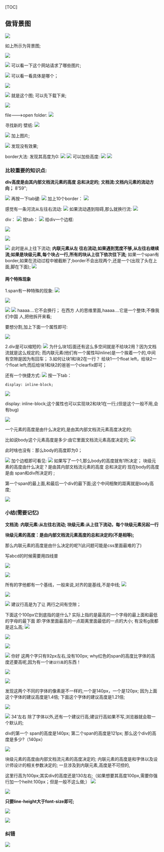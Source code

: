 [TOC]


## 做背景图

![]((11)css布局与定位_files/ab0c45d7-328d-471c-9dc1-6e9c69b9ac41.jpg)

如上所示为背景图;

![]((11)css布局与定位_files/8fc3748c-67d6-4a58-a687-df2206a76d95.jpg)

![]((11)css布局与定位_files/01c74515-492c-46d9-959d-e86b74233b02.jpg)
可以看一下这个网站请求了哪些图片;

![]((11)css布局与定位_files/ecab7af6-3fd1-44cd-9289-f5ec796bed16.jpg)
可以看一看具体是哪个；


![]((11)css布局与定位_files/3e9a5dce-f77b-4495-9605-ae012ccf7eba.jpg)

![]((11)css布局与定位_files/13c049a8-f6b8-4275-902f-1988302a9d88.jpg)
就是这个图;
可以先下载下来;

![]((11)css布局与定位_files/a9771b57-09b5-4226-a66a-7963066e6e3e.png)


file--->open folder:
![]((11)css布局与定位_files/13f545b3-bfb7-4f80-85fb-8a2430a8eb23.png)

寻找新的 壁纸:
![]((11)css布局与定位_files/f91fc1d2-b1fe-41dc-87b5-9d766214efc8.png)


![]((11)css布局与定位_files/df87ccf5-6cb5-4b56-ab82-01b89b9fe644.png)
加上图片;

![]((11)css布局与定位_files/df93bf7e-a89a-48b3-8ae6-aaabace19a7d.png)
发现没有效果;

border大法:
发现其高度为0:
![]((11)css布局与定位_files/132acebe-eed2-4eda-b984-48405def19b0.png)
![]((11)css布局与定位_files/2cc44056-bfd3-40bb-a172-86ef2853ecd0.png)
可以加些高度:
![]((11)css布局与定位_files/c6dd5f64-10a0-43f6-81f6-783a6cf333b2.png)
![]((11)css布局与定位_files/4a6e6182-a921-4b12-8aba-37cdf55de66f.jpg)

### **比较重要的知识点:**

**div高度是由其内部文档流元素的高度 总和决定的;**
**文档流:文档内元素的流动方向；**
8'59";

![]((11)css布局与定位_files/1e237faf-e4e9-4303-a17b-9ed5f95409e0.png)
再按一下tab键:
![]((11)css布局与定位_files/556523bf-2a34-48e6-96bd-5df2a5ecf5aa.png)
加上10个border：
![]((11)css布局与定位_files/19c35c7d-a988-470d-b65f-82009f2f2526.png)


感觉有一条河流从左往右流动:
![]((11)css布局与定位_files/a3027ab1-38cc-4b79-aa09-eac435a5d29f.png)
如果流动遇到阻碍,那么就换行流:
![]((11)css布局与定位_files/3344ff9a-3b20-426e-ba42-1299cc0d1d38.png)


div：
![]((11)css布局与定位_files/19fa28d8-82f6-4814-9a5a-7291df80fc6a.png)
按tab：
![]((11)css布局与定位_files/0a8fa779-49df-42e8-af74-bce1e59c645a.png)
给div一个边框:

![]((11)css布局与定位_files/80642ef9-4b35-48d2-bb4e-cb7e755f87c3.png)

![]((11)css布局与定位_files/d0167efb-8372-4171-a435-c3d300f183da.png)

![]((11)css布局与定位_files/4e737990-e40b-4f3e-8fb3-a9cbff64998a.png)
此时是从上往下流动;
**内联元素从左 往右流动,如果遇到宽度不够,从左往右继续流;如果是块级元素,每个块占一行,所有的块从上往下依次往下流;**
如果一个span有border,如果在流动过程中被截断了;border不会出现两个,还是一个(出现了头在上面,脚在下面);
![]((11)css布局与定位_files/27160dc2-e445-4092-ac84-31b98573a428.png)

#### 两个特殊现象 
1.span有一种特殊的现象:
![]((11)css布局与定位_files/e1e44bf5-cb15-45af-895a-a6f4155c2efa.jpg)

![]((11)css布局与定位_files/2e1d3365-894f-46ca-a7bd-e94625a20d34.jpg)

![]((11)css布局与定位_files/e4509f49-094f-492e-9ecb-2f8333b1e369.jpg)
![]((11)css布局与定位_files/6c8c45b9-d359-401b-b17c-10d2fc14dcc0.jpg)
haaaa....它不会换行；
在西方 人的思维里面,haaaa....它是一个整体;不像我们中国 人,把他拆开来看;

要想分割,加上下面一个属性即可:

![]((11)css布局与定位_files/17407cf2-2d90-43ce-b2a7-96db67d02de5.png)

2.div是可以缩短的:
![]((11)css布局与定位_files/3de8aaa4-f4e2-44b0-a6f0-93d07eb2da5c.png)
为什么块1后面还有这么多空间就是不给块2用？因为文档流就是这么规定的;
而内联元素(他们有一个属性叫Inline)是一个挨着一个的,中间有空隙是因为有回车；
3.如何让块1和块2在一行？
给块1一个float left，给块2一个float left;而后给块1和块2的爸爸一个clearfix即可；

还有一个快捷方式:
![]((11)css布局与定位_files/86569f39-01d2-414e-b7f3-5e73ac7db032.png)
按一下tab：
```
display: inline-block;
```
![]((11)css布局与定位_files/2148eb4e-e3c9-47ab-953f-ebcdaade157e.png)

display: inline-block;这个属性也可以实现块2和块1在一行;(但是这个一般不用,会有bug)

![]((11)css布局与定位_files/90a8300d-5cf4-46b7-8dd0-c4e23d5496aa.png)


一个元素的高度是由什么决定的,是由其内部文档流元素高度决定的;

比如说body这个元素高度是多少:由它里面文档流元素高度决定的;
![]((11)css布局与定位_files/0608eefc-a3ce-447a-8d8b-cc787a49df01.jpg)

此时啥也没有：那么body的高度即为0；

![]((11)css布局与定位_files/ad7c550e-2c70-4f74-b4c8-481cd3b76581.png)
加个边框即可看见:
![]((11)css布局与定位_files/ec0ef12d-e085-4d7a-bd5a-fb21d80b06a5.png)
如果写了一个1,那么body的高度就有1所决定；
块级元素的高度由什么决定？是由其内部文档流元素的高度 总和决定的
现在body的高度是由 span和div所决定的 ;

第一个span的最上面,和最后一个div的最下面;这个中间相聚的距离就是body高度;

![]((11)css布局与定位_files/b82d6577-206d-40a6-8ab4-c1486fd2294a.png)

### 小结(需要记忆)
**文档流:
内联元素:从左往右流动;
块级元素:从上往下流动，每个块级元素另起一行**

**块级元素的高度：是由内部文档流元素高度的总和决定的(不是相等);**

那么内联元素的高度是由什么决定的呢?(此问题可能是css里面最难的了)


写abcd的时候需要用四线普

![]((11)css布局与定位_files/eb52d499-0147-4ba9-85bf-d09ea7be8f79.jpg)

![]((11)css布局与定位_files/a2c406b3-3b4f-4273-9fad-c309a25d4949.jpg)

所有的字他都有一个基线，一般来说,对齐的是基线,不是中线;
![]((11)css布局与定位_files/7a61fce4-476b-48d1-9942-f4b05d7f92e3.jpg)


![]((11)css布局与定位_files/7ebe2e02-20aa-4c95-b63b-f374a2b40b10.jpg)


![]((11)css布局与定位_files/26ec7695-c83a-4837-b95c-43b5a5396bfa.jpg)
建议行高是为了让 两行之间有空隙；


下面这个100px它到底指的是什么?
实际上指的是最高的一个字母的最上面和最低的字母的最下面
即:字体里面最高的一点距离里面最低的一点的大小;
有没有g我都是这么高;
![]((11)css布局与定位_files/6df25ccf-fa49-435e-b473-f3bdca9367de.jpg)

![]((11)css布局与定位_files/ecf031ee-f931-4b13-ba09-a7a50cbe3e9d.jpg)

![]((11)css布局与定位_files/d6bcab5c-5804-4af4-b262-11e78e09d033.jpg)


![]((11)css布局与定位_files/bd77161b-bdc3-4357-96a4-61b9f7564e43.jpg)
你好 这两个字只有92px左右,没有100px;
why红色的span的高度比字体的高度还要高呢,因为有一个`建议行高`的东西！


![]((11)css布局与定位_files/94164732-c49b-44e2-9430-18e5bd46f717.jpg)

![]((11)css布局与定位_files/98c6bb1f-7b14-441d-81ab-df255504cd18.jpg)


发现这两个不同的字体的像素是不一样的,一个是140px，一个是120px;
因为上面这个字体的建议高度是1.4倍;
下面这个字体的建议高度是1.21倍;

![]((11)css布局与定位_files/499d939e-e943-46b0-8ffe-563887022917.jpg)

![]((11)css布局与定位_files/aabc4d7f-e6d4-4d97-aee5-2a9d0e61730a.jpg)
34’左右
除了字体以外,还有一个建议行高;建议行高如果不写,浏览器就会取一个默认的;

div的第一个 span的高度是140px;
第二个span的高度是121px;
那么这个div的高度是多少?（140px）

![]((11)css布局与定位_files/d01987d6-e769-4f8d-b04f-6d8866af4450.png)

块级元素的高度由内部文档流元素的高度决定的;
内联元素的高度是和字体以及设计师设计的相关参数决定的;
一旦涉及到内联元素,高度是不可控的,


这里行高为100px;其实div的高度还是130左右;（如果想要其高度100px,需要你强行加一个heiht:100px；但是一般不这么做;）
![]((11)css布局与定位_files/a80b7480-6bd5-475c-bc4b-3686549811ce.jpg)

![]((11)css布局与定位_files/706aa83a-7bab-45bb-9d6e-300343f144b2.png)


**只要line-height大于font-size即可;**

![]((11)css布局与定位_files/e52ddc09-1746-4170-b022-a94676c2410e.png)

![]((11)css布局与定位_files/65252733-3e3a-48c4-9307-d4ffbae9dfec.png)


### 纠错

![]((11)css布局与定位_files/23fa36a4-aa11-4731-8a46-824674e07c38.png)